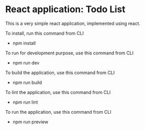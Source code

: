 # React application: Todo List

This is a very simple react application, implemented using react.


To install, run this command from CLI
 - npm install 

To run for development purpose, use this command from CLI
 - npm run dev

To build the application, use this command from CLI
 - npm run build

 To lint the application, use this command from CLI
 - npm run lint

 To run the application, use this command from CLI
 - npm run preview
